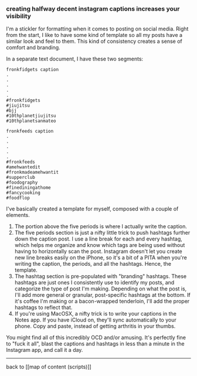 ### creating halfway decent instagram captions increases your visibility

I'm a stickler for formatting when it comes to posting on social media. Right from the start, I like to have some kind of template so all my posts have a similar look and feel to them. This kind of consistency creates a sense of comfort and branding. 

In a separate text document, I have these two segments:

```
fronkfidgets caption
.
.
.
.
.
#fronkfidgets
#jiujitsu
#bjj
#10thplanetjiujitsu 
#10thplanetsanmateo
```

```
fronkfeeds caption
.
.
.
.
.
#fronkfeeds
#amehwantedit
#fronkmadeamehwantit
#supperclub 
#foodography
#finediningathome 
#fancycooking 
#foodflop
```

I've basically created a template for myself, composed with a couple of elements. 

1. The portion above the five periods is where I actually write the caption.
2. The five periods section is just a nifty little trick to push hashtags further down the caption post. I use a line break for each and every hashtag, which helps me organize and know which tags are being used without having to horizontally scan the post. Instagram doesn't let you create new line breaks easily on the iPhone, so it's a bit of a PITA when you're writing the caption, the periods, and all the hashtags. Hence, the template.
3. The hashtag section is pre-populated with "branding" hashtags. These hashtags are just ones I consistently use to identify my posts, and categorize the type of post I'm making. Depending on what the post is, I'll add more general or granular, post-specific hashtags at the bottom. If it's coffee I'm making or a bacon-wrapped tenderloin, I'll add the proper hashtags to reflect that.
4. If you're using MacOSX, a nifty trick is to write your captions in the Notes app. If you have iCloud on, they'll sync automatically to your phone. Copy and paste, instead of getting arthritis in your thumbs.

You might find all of this incredibly OCD and/or amusing. It's perfectly fine to "fuck it all", blast the captions and hashtags in less than a minute in the Instagram app, and call it a day.

---

back to [[map of content (scripts)]]